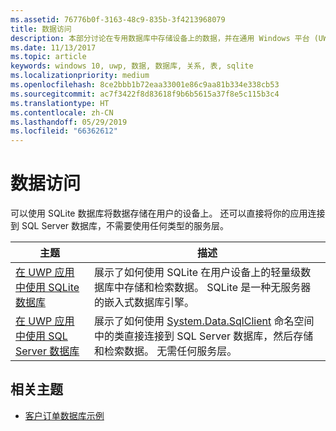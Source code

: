 ```yaml
---
ms.assetid: 76776b0f-3163-48c9-835b-3f4213968079
title: 数据访问
description: 本部分讨论在专用数据库中存储设备上的数据，并在通用 Windows 平台 (UWP) 应用中使用对象关系映射。
ms.date: 11/13/2017
ms.topic: article
keywords: windows 10, uwp, 数据, 数据库, 关系, 表, sqlite
ms.localizationpriority: medium
ms.openlocfilehash: 8ce2bbb1b72eaa33001e86c9aa81b334e338cb53
ms.sourcegitcommit: ac7f3422f8d83618f9b6b5615a37f8e5c115b3c4
ms.translationtype: HT
ms.contentlocale: zh-CN
ms.lasthandoff: 05/29/2019
ms.locfileid: "66362612"
---
```

# <a name="data-access"></a>数据访问

可以使用 SQLite 数据库将数据存储在用户的设备上。 还可以直接将你的应用连接到 SQL Server 数据库，不需要使用任何类型的服务层。

| 主题 | 描述|
|-------|------------|
| [在 UWP 应用中使用 SQLite 数据库](sqlite-databases.md) | 展示了如何使用 SQLite 在用户设备上的轻量级数据库中存储和检索数据。 SQLite 是一种无服务器的嵌入式数据库引擎。 |
| [在 UWP 应用中使用 SQL Server 数据库](sql-server-databases.md) | 展示了如何使用 [System.Data.SqlClient](https://docs.microsoft.com/dotnet/api/system.data.sqlclient?redirectedfrom=MSDN) 命名空间中的类直接连接到 SQL Server 数据库，然后存储和检索数据。 无需任何服务层。 |

## <a name="related-topics"></a>相关主题

* [客户订单数据库示例](https://github.com/Microsoft/Windows-appsample-customers-orders-database)
